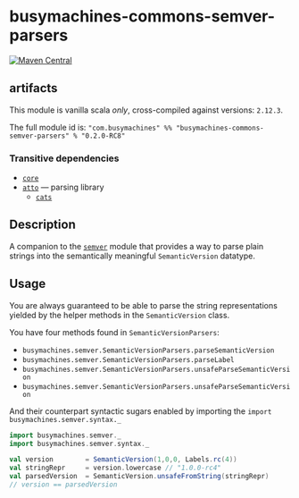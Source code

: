 # busymachines-commons-semver-parsers

[![Maven Central](https://img.shields.io/maven-central/v/com.busymachines/busymachines-commons-semver-parsers_2.12.svg)](https://maven-badges.herokuapp.com/maven-central/com.busymachines/busymachines-commons-semver-parsers_2.12)

## artifacts

This module is vanilla scala _*only*_, cross-compiled against versions: `2.12.3`.

The full module id is:
`"com.busymachines" %% "busymachines-commons-semver-parsers" % "0.2.0-RC8"`

### Transitive dependencies

* [`core`](../core/README.md)
* [`atto`](https://github.com/tpolecat/atto) — parsing library
  * [`cats`](https://github.com/typelevel/cats)

## Description

A companion to the [`semver`](../semver/README.md) module that provides a way to parse plain strings into the semantically meaningful `SemanticVersion` datatype.

## Usage

You are always guaranteed to be able to parse the string representations yielded by the helper methods in the `SemanticVersion` class.

You have four methods found in `SemanticVersionParsers`:
* `busymachines.semver.SemanticVersionParsers.parseSemanticVersion`
* `busymachines.semver.SemanticVersionParsers.parseLabel`
* `busymachines.semver.SemanticVersionParsers.unsafeParseSemanticVersion`
* `busymachines.semver.SemanticVersionParsers.unsafeParseSemanticVersion`

And their counterpart syntactic sugars enabled by importing the `import busymachines.semver.syntax._`
```scala
import busymachines.semver._
import busymachines.semver.syntax._

val version        = SemanticVersion(1,0,0, Labels.rc(4))
val stringRepr     = version.lowercase // "1.0.0-rc4"
val parsedVersion  = SemanticVersion.unsafeFromString(stringRepr)
// version == parsedVersion
```
